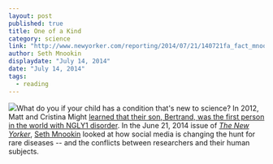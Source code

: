 ```yaml
---
layout: post
published: true
title: One of a Kind
category: science
link: "http://www.newyorker.com/reporting/2014/07/21/140721fa_fact_mnookin "
author: Seth Mnookin
displaydate: "July 14, 2014"
date: "July 14, 2014"
tags: 
  - reading
---
```


![](http://www.newyorker.com/wp-content/uploads/2014/07/140721_r25223-670.jpg)What do you if your child has a condition that's new to science? In 2012, Matt and Cristina Might <a href="matt.might.net/articles/my-sons-killer/" target="_blank">learned that their son, Bertrand, was the first person in the world with NGLY1 disorder</a>. In the June 21, 2014 issue of <i><a href="http://www.newyorker.com/reporting/2014/07/21/140721fa_fact_mnookin" target="_blank">The New Yorker</a></i>, <a href="http://sethmnookin.com/bio" target="_blank">Seth Mnookin</a> looked at how social media is changing the hunt for rare diseases -- and the conflicts between researchers and their human subjects.

